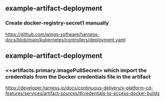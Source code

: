 ## example-artifact-deployment 
### Create docker-registry-secret1 manually

https://github.com/wings-software/harness-docs/blob/main/kubernetes/controllers/deployment.yaml

## example-artifact-deployment 
### <+artifacts.primary.imagePullSecret> which import the credentials from the Docker credentials file in the artifact
https://developer.harness.io/docs/continuous-delivery/x-platform-cd-features/services/artifact-sources/#credentials-to-access-docker-builds
